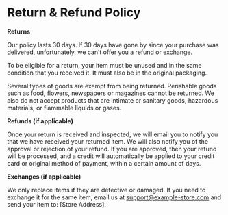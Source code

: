 # Return & Refund Policy

**Returns**

Our policy lasts 30 days. If 30 days have gone by since your purchase was delivered, unfortunately, we can’t offer you a refund or exchange.

To be eligible for a return, your item must be unused and in the same condition that you received it. It must also be in the original packaging.

Several types of goods are exempt from being returned. Perishable goods such as food, flowers, newspapers or magazines cannot be returned. We also do not accept products that are intimate or sanitary goods, hazardous materials, or flammable liquids or gases.

**Refunds (if applicable)**

Once your return is received and inspected, we will email you to notify you that we have received your returned item. We will also notify you of the approval or rejection of your refund.
If you are approved, then your refund will be processed, and a credit will automatically be applied to your credit card or original method of payment, within a certain amount of days.

**Exchanges (if applicable)**

We only replace items if they are defective or damaged. If you need to exchange it for the same item, email us at support@example-store.com and send your item to: [Store Address].